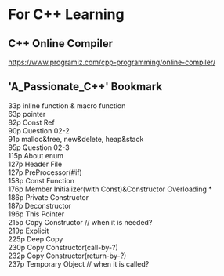 # For C++ Learning


## C++ Online Compiler

https://www.programiz.com/cpp-programming/online-compiler/


## 'A_Passionate_C++' Bookmark

33p inline function & macro function  
63p pointer  
82p Const Ref  
90p Question 02-2  
91p malloc&free, new&delete, heap&stack  
95p Question 02-3  
115p About enum  
127p Header File  
127p PreProcessor(#if)  
158p Const Function  
176p Member Initializer(with Const)&Constructor Overloading  *  
186p Private Constructor  
187p Deconstructor  
196p This Pointer  
215p Copy Constructor // when it is needed?  
219p Explicit  
225p Deep Copy  
230p Copy Constructor(call-by-?)  
232p Copy Constructor(return-by-?)  
237p Temporary Object // when it is called?  

